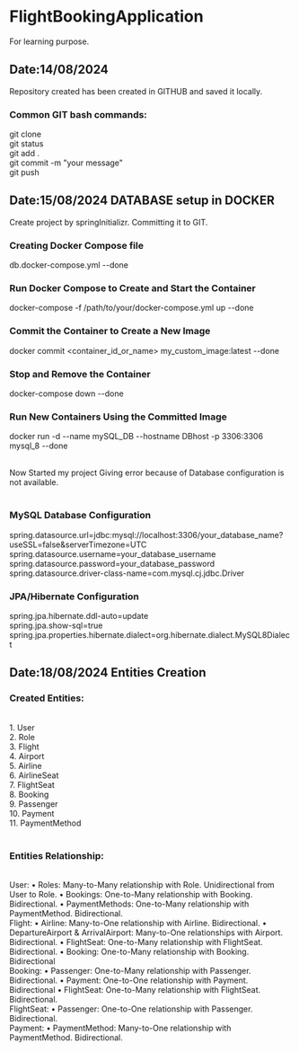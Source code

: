 # FlightBookingApplication
For learning purpose.

## Date:14/08/2024
Repository created has been created in GITHUB and saved it locally. <br />
### Common GIT bash commands:
git clone <repository-url> <br />
git status<br />
git add . <br />
git commit -m "your message" <br />
git push <br />

## Date:15/08/2024 DATABASE setup in DOCKER
Create project by springInitializr. Committing it to GIT.
### Creating Docker Compose file
db.docker-compose.yml  --done
### Run Docker Compose to Create and Start the Container
docker-compose -f /path/to/your/docker-compose.yml up --done
### Commit the Container to Create a New Image 
docker commit <container_id_or_name> my_custom_image:latest      --done 
### Stop and Remove the Container
docker-compose down                                --done 
### Run New Containers Using the Committed Image 
docker run -d --name mySQL_DB  --hostname DBhost -p 3306:3306 mysql_8  --done <br /><br />

Now Started my project Giving error because of Database configuration is not available. <br /><br />

### MySQL Database Configuration</h3> 
spring.datasource.url=jdbc:mysql://localhost:3306/your_database_name?useSSL=false&serverTimezone=UTC <br />
spring.datasource.username=your_database_username <br />
spring.datasource.password=your_database_password <br />
spring.datasource.driver-class-name=com.mysql.cj.jdbc.Driver

### JPA/Hibernate Configuration</h3> 
spring.jpa.hibernate.ddl-auto=update <br />
spring.jpa.show-sql=true <br />
spring.jpa.properties.hibernate.dialect=org.hibernate.dialect.MySQL8Dialect 


## Date:18/08/2024 Entities Creation
### Created Entities:
<br />
1. User<br />
2. Role<br />
3. Flight<br />
4. Airport<br />
5. Airline<br />
6. AirlineSeat<br />
7. FlightSeat<br />
8. Booking<br />
9. Passenger<br />
10. Payment<br />
11. PaymentMethod<br />
<br />

### Entities Relationship:
<br />
User:
•	Roles: Many-to-Many relationship with Role. Unidirectional from User to Role.
•	Bookings: One-to-Many relationship with Booking. Bidirectional.
•	PaymentMethods: One-to-Many relationship with PaymentMethod. Bidirectional.
<br />
Flight:
•	Airline: Many-to-One relationship with Airline. Bidirectional.
•	DepartureAirport & ArrivalAirport: Many-to-One relationships with Airport. Bidirectional.
•	FlightSeat: One-to-Many relationship with FlightSeat. Bidirectional.
•	Booking: One-to-Many relationship with Booking. Bidirectional
<br/>
Booking:
•	Passenger: One-to-Many relationship with Passenger. Bidirectional.
•	Payment: One-to-One relationship with Payment. Bidirectional
•	FlightSeat: One-to-Many relationship with FlightSeat. Bidirectional.
<br/>
FlightSeat:
•	Passenger: One-to-One relationship with Passenger. Bidirectional.
<br/>
Payment:
•	PaymentMethod: Many-to-One relationship with PaymentMethod. Bidirectional.










